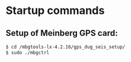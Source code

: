 # Startup commands

## Setup of Meinberg GPS card:

```bash
$ cd /mbgtools-lx-4.2.16/gps_dug_seis_setup/
$ sudo ./mbgctrl
```


